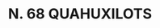 ---
title: "N. 68 QUAHUXILOTS"
plant-name: "N. 68"
plant-number: "068"
plant-img1: "/assets/img/plant068_verso.jpg"
plant-img2: "/assets/img/plant068.jpg"
plant-xml: "/assets/xml/plant068.xml"
plant-title: "N. 68 QUAHUXILOTS"
plant-taxon-link: ""
plant-taxon-content: ""
layout: single-xml
---